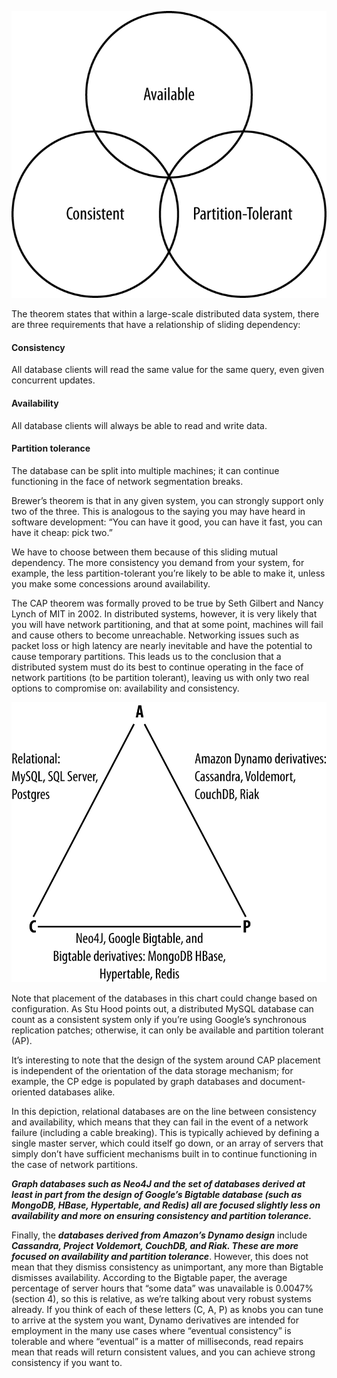 ![cap theorem imgage](img/CAP-theorem.png)

The theorem states that within a large-scale distributed data system, there are three requirements that have a relationship of sliding dependency:

#### Consistency
All database clients will read the same value for the same query, even given concurrent updates.

#### Availability
All database clients will always be able to read and write data.

#### Partition tolerance
The database can be split into multiple machines; it can continue functioning in the face of network segmentation breaks.

Brewer’s theorem is that in any given system, you can strongly support only two of the three. This is analogous to the saying you may have heard in software development: “You can have it good, you can have it fast, you can have it cheap: pick two.”

We have to choose between them because of this sliding mutual dependency. The more consistency you demand from your system, for example, the less partition-tolerant you’re likely to be able to make it, unless you make some concessions around availability.



The CAP theorem was formally proved to be true by Seth Gilbert and Nancy Lynch of MIT in 2002. In distributed systems, however, it is very likely that you will have network partitioning, and that at some point, machines will fail and cause others to become unreachable. Networking issues such as packet loss or high latency are nearly inevitable and have the potential to cause temporary partitions. This leads us to the conclusion that a distributed system must do its best to continue operating in the face of network partitions (to be partition tolerant), leaving us with only two real options to compromise on: availability and consistency.

![cap theorem db imgage](img/CAP-theorem-db.png)

Note that placement of the databases in this chart could change based on configuration. As Stu Hood points out, a distributed MySQL database can count as a consistent system only if you’re using Google’s synchronous replication patches; otherwise, it can only be available and partition tolerant (AP).

It’s interesting to note that the design of the system around CAP placement is independent of the orientation of the data storage mechanism; for example, the CP edge is populated by graph databases and document-oriented databases alike.

In this depiction, relational databases are on the line between consistency and availability, which means that they can fail in the event of a network failure (including a cable breaking). This is typically achieved by defining a single master server, which could itself go down, or an array of servers that simply don’t have sufficient mechanisms built in to continue functioning in the case of network partitions.


***Graph databases such as Neo4J and the set of databases derived at least in part from the design of Google’s Bigtable database (such as MongoDB, HBase, Hypertable, and Redis) all are focused slightly less on availability and more on ensuring consistency and partition tolerance.***


Finally, the ***databases derived from Amazon’s Dynamo design*** include ***Cassandra, Project Voldemort, CouchDB, and Riak. These are more focused on availability and partition tolerance***. However, this does not mean that they dismiss consistency as unimportant, any more than Bigtable dismisses availability. According to the Bigtable paper, the average percentage of server hours that “some data” was unavailable is 0.0047% (section 4), so this is relative, as we’re talking about very robust systems already. If you think of each of these letters (C, A, P) as knobs you can tune to arrive at the system you want, Dynamo derivatives are intended for employment in the many use cases where “eventual consistency” is tolerable and where “eventual” is a matter of milliseconds, read repairs mean that reads will return consistent values, and you can achieve strong consistency if you want to.

